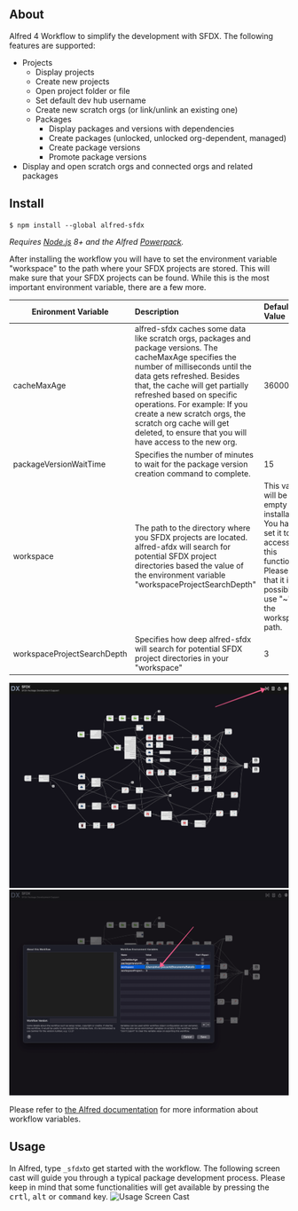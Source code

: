## About

Alfred 4 Workflow to simplify the development with SFDX.
The following features are supported:

- Projects
  - Display projects
  - Create new projects
  - Open project folder or file
  - Set default dev hub username
  - Create new scratch orgs (or link/unlink an existing one)
  - Packages
    - Display packages and versions with dependencies
    - Create packages (unlocked, unlocked org-dependent, managed)
    - Create package versions
    - Promote package versions
- Display and open scratch orgs and connected orgs and related packages

## Install

```
$ npm install --global alfred-sfdx
```

_Requires [Node.js](https://nodejs.org) 8+ and the Alfred [Powerpack](https://www.alfredapp.com/powerpack/)._

After installing the workflow you will have to set the environment variable "workspace" to the path where your SFDX projects are stored. This will make sure that your SFDX projects can be found. While this is the most important environment variable, there are a few more.

| Enironment Variable         | Description                                                                                                                                                                                                                                                                                                                                                                                      | Default Value                                                                                                                                                                |
| --------------------------- | :----------------------------------------------------------------------------------------------------------------------------------------------------------------------------------------------------------------------------------------------------------------------------------------------------------------------------------------------------------------------------------------------- | :--------------------------------------------------------------------------------------------------------------------------------------------------------------------------- |
| cacheMaxAge                 | alfred-sfdx caches some data like scratch orgs, packages and package versions. The cacheMaxAge specifies the number of milliseconds until the data gets refreshed. Besides that, the cache will get partially refreshed based on specific operations. For example: If you create a new scratch orgs, the scratch org cache will get deleted, to ensure that you will have access to the new org. | 3600000                                                                                                                                                                      |
| packageVersionWaitTime      | Specifies the number of minutes to wait for the package version creation command to complete.                                                                                                                                                                                                                                                                                                    | 15                                                                                                                                                                           |
| workspace                   | The path to the directory where you SFDX projects are located. alfred-afdx will search for potential SFDX project directories based the value of the environment variable "workspaceProjectSearchDepth"                                                                                                                                                                                          | This value will be empty after installation. You have to set it to gain access to this functionality. Please note, that it is not possible to use "~" in the workspace path. |
| workspaceProjectSearchDepth | Specifies how deep alfred-sfdx will search for potential SFDX project directories in your "workspace"                                                                                                                                                                                                                                                                                            | 3                                                                                                                                                                            |

![Usage Screen Cast](screenshots/environment-variables-1.png)
![Usage Screen Cast](screenshots/environment-variables-2.png)

Please refer to [the Alfred documentation](https://www.alfredapp.com/help/workflows/advanced/variables/) for more information about workflow variables.

## Usage

In Alfred, type `_sfdx`to get started with the workflow. The following screen cast will guide you through a typical package development process. Please keep in mind that some functionalities will get available by pressing the <kbd>crtl</kbd>, <kbd>alt</kbd> or <kbd>command</kbd> key.
![Usage Screen Cast](screenshots/usage.gif)

